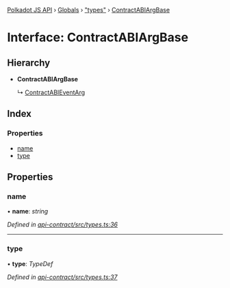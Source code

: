 [Polkadot JS API](../README.md) › [Globals](../globals.md) › ["types"](../modules/_types_.md) › [ContractABIArgBase](_types_.contractabiargbase.md)

# Interface: ContractABIArgBase

## Hierarchy

* **ContractABIArgBase**

  ↳ [ContractABIEventArg](_types_.contractabieventarg.md)

## Index

### Properties

* [name](_types_.contractabiargbase.md#name)
* [type](_types_.contractabiargbase.md#type)

## Properties

###  name

• **name**: *string*

*Defined in [api-contract/src/types.ts:36](https://github.com/polkadot-js/api/blob/64ff226535/packages/api-contract/src/types.ts#L36)*

___

###  type

• **type**: *TypeDef*

*Defined in [api-contract/src/types.ts:37](https://github.com/polkadot-js/api/blob/64ff226535/packages/api-contract/src/types.ts#L37)*
